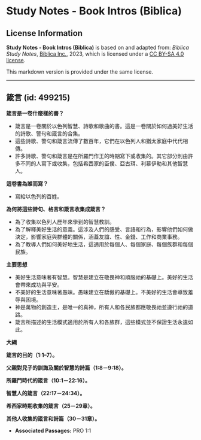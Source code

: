 # Study Notes - Book Intros (Biblica)

## License Information

**Study Notes - Book Intros (Biblica)** is based on and adapted from: _Biblica Study Notes_, [Biblica Inc.](https://www.biblica.com/), 2023, which is licensed under a [CC BY-SA 4.0 license](https://creativecommons.org/licenses/by-sa/4.0/legalcode.en).

This markdown version is provided under the same license.



--------------------------------

## 箴言 (id: 499215)

**箴言是一卷什麼樣的書？**

* 箴言是一卷關於以色列智慧、詩歌和歌曲的書。這是一卷關於如何過美好生活的詩歌、警句和箴言的合集。
* 這些詩歌、警句和箴言流傳了數百年，它們在以色列人和猶太家庭中代代相傳。
* 許多詩歌、警句和箴言是在所羅門作王的時期寫下或收集的。其它部分則由許多不同的人寫下或收集，包括希西家的臣僕、亞古珥、利慕伊勒和其他智慧人。

**這卷書為誰而寫？**

* 寫給以色列的百姓。

**為何將這些詩句、格言和箴言收集成箴言？**

* 為了收集以色列人歷年來學到的智慧教訓。
* 為了解釋美好生活的意義。這涉及人們的感受、言語和行為，影響他們如何做決定，影響家庭與群體的關係，涵蓋友誼、性、金錢、工作和商業事務。
* 為了教導人們如何美好地生活，這適用於每個人、每個家庭、每個族群和每個民族。

**主要思想**

* 美好生活意味著有智慧。智慧是建立在敬畏神和順服祂的基礎上。美好的生活會帶來成功與平安。
* 不美好的生活意味著愚昧。愚昧建立在驕傲的基礎上。不美好的生活會導致羞辱與困境。
* 神是萬物的創造主，是唯一的真神，所有人和各民族都應敬畏祂並遵行祂的道路。
* 箴言所描述的生活模式適用於所有人和各族群，這些模式並不保證生活永遠如此。

**大綱**

**箴言的目的（1:1–7）。**

**父親對兒子的訓誨及關於智慧的詩篇（1:8－9:18）。**

**所羅門時代的箴言（10:1－22:16）。**

**智慧人的箴言（22:17－24:34）。**

**希西家時期收集的箴言（25－29章）。**

**其他人收集的箴言和詩篇（30－31章）。**

* **Associated Passages:** PRO 1:1

